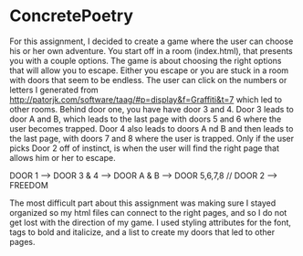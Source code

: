 # ConcretePoetry

For this assignment, I decided to create a game where the user can choose his or her own adventure. You start off in a room (index.html), that presents you with a couple options. The game is about choosing the right options that will allow you to escape. Either you escape or you are stuck in a room with doors that seem to be endless.
The user can click on the numbers or letters I generated from http://patorjk.com/software/taag/#p=display&f=Graffiti&t=7 which led to other rooms.
Behind door one, you have have door 3 and 4. Door 3 leads to door A and B, which leads to the last page with doors 5 and 6 where the user becomes trapped.
Door 4 also leads to doors A nd B and then leads to the last page, with doors 7 and 8 where the user is trapped.
Only if the user picks Door 2 off of instinct, is when the user will find the right page that allows him or her to escape.

DOOR 1 --> DOOR 3 & 4 --> DOOR A & B --> DOOR 5,6,7,8 // DOOR 2 --> FREEDOM

The most difficult part about this assignment was making sure I stayed organized so my html files can connect to the right pages, and so I do not get lost with the direction of my game. I used styling attributes for the font, tags to bold and italicize, and a list to create my doors that led to other pages.
